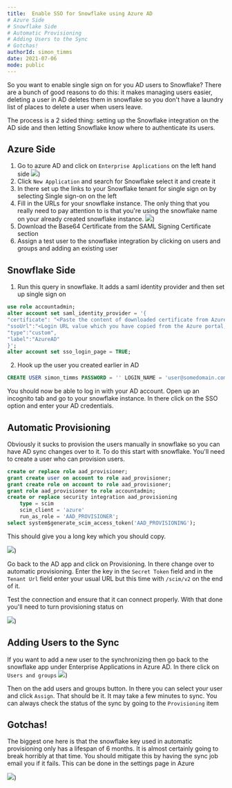```yaml
---
title:  Enable SSO for Snowflake using Azure AD
# Azure Side
# Snowflake Side
# Automatic Provisioning 
# Adding Users to the Sync
# Gotchas!
authorId: simon_timms
date: 2021-07-06
mode: public
---
```




So you want to enable single sign on for you AD users to Snowflake? There are a bunch of good reasons to do this: it makes managing users easier, deleting a user in AD deletes them in snowflake so you don't have a laundry list of places to delete a user when users leave. 

The process is a 2 sided thing: setting up the Snowflake integration on the AD side and then letting Snowflake know where to authenticate its users. 

## Azure Side

1. Go to azure AD and click on `Enterprise Applications` on the left hand side
![](/images/2021-07-05-enable-azure-ad-based-SSO-for-snowflake.md/2021-07-05-12-25-20.png))
2. Click `New Application` and search for Snowflake select it and create it
3. In there set up the links to your Snowflake tenant for single sign on by selecting Single sign-on on the left
4. Fill in the URLs for your snowflake instance. The only thing that you really need to pay attention to is that you're using the snowflake name on your already created snowflake instance.
![](/images/2021-07-05-enable-azure-ad-based-SSO-for-snowflake.md/2021-07-05-12-28-33.png))
5. Download the Base64 Certificate from the SAML Signing Certificate section
6. Assign a test user to the snowflake integration by clicking on users and groups and adding an existing user

## Snowflake Side

1. Run this query in snowflake. It adds a saml identity provider and then set up single sign on

```sql
use role accountadmin;
alter account set saml_identity_provider = '{
"certificate": "<Paste the content of downloaded certificate from Azure portal>",
"ssoUrl":"<Login URL value which you have copied from the Azure portal, something like https://login.microsoftonline.com/44xxxx25-xxxx-415b-bedc-xxxxxxxxxxxxxx/saml2>",
"type":"custom",
"label":"AzureAD"
}';
alter account set sso_login_page = TRUE;
```

2. Hook up the user you created earlier in AD
```sql
CREATE USER simon_timms PASSWORD = '' LOGIN_NAME = 'user@somedomain.com' DISPLAY_NAME = 'Simon Timms';
```

You should now be able to log in with your AD account. Open up an incognito tab and go to your snowflake instance. In there click on the SSO option and enter your AD credentials. 

## Automatic Provisioning 

Obviously it sucks to provision the users manually in snowflake so you can have AD sync changes over to it. To do this start with snowflake. You'll need to create a user who can provision users.

```sql
create or replace role aad_provisioner;
grant create user on account to role aad_provisioner;
grant create role on account to role aad_provisioner;
grant role aad_provisioner to role accountadmin;
create or replace security integration aad_provisioning
    type = scim
    scim_client = 'azure'
    run_as_role = 'AAD_PROVISIONER';
select system$generate_scim_access_token('AAD_PROVISIONING');
```
This should give you a long key which you should copy. 

![](/images/2021-07-06-enable-azure-ad-based-SSO-for-snowflake.md/2021-07-06-15-59-43.png))

Go back to the AD app and click on Provisioning. In there change over to automatic provisioning. Enter the key in the `Secret Token` field and in the `Tenant Url` field enter your usual URL but this time with `/scim/v2` on the end of it. 

Test the connection and ensure that it can connect properly. With that done you'll need to turn provisioning status on

![](/images/2021-07-06-enable-azure-ad-based-SSO-for-snowflake.md/2021-07-06-16-01-34.png))

## Adding Users to the Sync

If you want to add a new user to the synchronizing then go back to the snowflake app under Enterprise Applications in Azure AD. In there click on `Users and groups`
![](/images/2021-08-31-enable-azure-ad-based-SSO-for-snowflake.md/2021-08-31-13-17-47.png))

Then on the add users and groups button. In there you can select your user and click `Assign`. That should be it. It may take a few minutes to sync. You can always check the status of the sync by going to the `Provisioning` item


## Gotchas!

The biggest one here is that the snowflake key used in automatic provisioning only has a lifespan of 6 months. It is almost certainly going to break horribly at that time. You should mitigate this by having the sync job email you if it fails. This can be done in the settings page in Azure

![](/images/2021-07-06-enable-azure-ad-based-SSO-for-snowflake.md/2021-07-06-16-06-05.png))